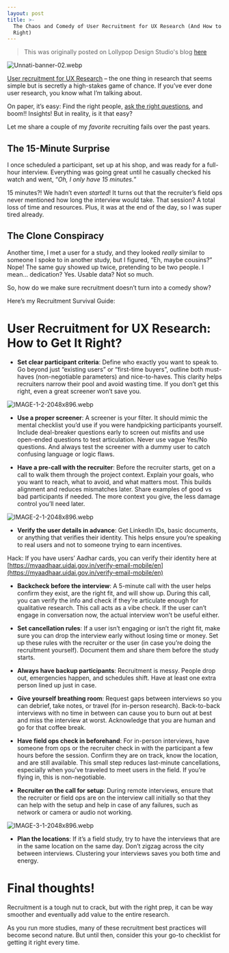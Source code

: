 ```yaml
---
layout: post
title: >-
  The Chaos and Comedy of User Recruitment for UX Research (And How to Do It
  Right)
---
```


> This was originally posted on Lollypop Design Studio's blog [here](https://lollypop.design/blog/2025/may/user-recruitment-for-ux-research-guide/)

![Unnati-banner-02.webp]({{site.baseurl}}/_posts/images/Unnati-banner-02.webp)

[User recruitment for UX Research](https://lollypop.design/blog/2025/may/user-recruitment-for-ux-research-guide/) – the one thing in research that seems simple but is secretly a high-stakes game of chance. If you’ve ever done user research, you know what I’m talking about.

On paper, it’s easy: Find the right people, [ask the right questions](https://lollypop.design/frequently-ask-questions/), and boom!! Insights! But in reality, is it that easy?

Let me share a couple of my _favorite_ recruiting fails over the past years.

## The 15-Minute Surprise

I once scheduled a participant, set up at his shop, and was ready for a full-hour interview. Everything was going great until he casually checked his watch and went, “_Oh, I only have 15 minutes._”

15 minutes?! We hadn’t even _started_! It turns out that the recruiter’s field ops never mentioned how long the interview would take. That session? A total loss of time and resources. Plus, it was at the end of the day, so I was super tired already.

## The Clone Conspiracy

Another time, I met a user for a study, and they looked _really_ similar to someone I spoke to in another study, but I figured, “Eh, maybe cousins?” Nope! The same guy showed up twice, pretending to be two people. I mean… dedication? Yes. Usable data? Not so much.

So, how do we make sure recruitment doesn’t turn into a comedy show?

Here’s my Recruitment Survival Guide:

# User Recruitment for UX Research: How to Get It Right?

+ **Set clear participant criteria**: Define who exactly you want to speak to. Go beyond just “existing users” or “first-time buyers”, outline both must-haves (non-negotiable parameters) and nice-to-haves. This clarity helps recruiters narrow their pool and avoid wasting time. If you don’t get this right, even a great screener won’t save you.

![IMAGE-1-2-2048x896.webp]({{site.baseurl}}/_posts/IMAGE-1-2-2048x896.webp)

+ **Use a proper screener**: A screener is your filter. It should mimic the mental checklist you’d use if you were handpicking participants yourself. Include deal-breaker questions early to screen out misfits and use open-ended questions to test articulation. Never use vague Yes/No questions. And always test the screener with a dummy user to catch confusing language or logic flaws.

+ **Have a pre-call with the recruiter**: Before the recruiter starts, get on a call to walk them through the project context. Explain your goals, who you want to reach, what to avoid, and what matters most. This builds alignment and reduces mismatches later. Share examples of good vs bad participants if needed. The more context you give, the less damage control you’ll need later.

![IMAGE-2-1-2048x896.webp]({{site.baseurl}}/_posts/IMAGE-2-1-2048x896.webp)

+ **Verify the user details in advance**: Get LinkedIn IDs, basic documents, or anything that verifies their identity. This helps ensure you’re speaking to real users and not to someone trying to earn incentives.

Hack: If you have users’ Aadhar cards, you can verify their identity here at [https://myaadhaar.uidai.gov.in/verify-email-mobile/en](https://myaadhaar.uidai.gov.in/verify-email-mobile/en)

+ **Backcheck before the interview**: A 5-minute call with the user helps confirm they exist, are the right fit, and will show up. During this call, you can verify the info and check if they’re articulate enough for qualitative research. This call acts as a vibe check. If the user can’t engage in conversation now, the actual interview won’t be useful either.

+ **Set cancellation rules**: If a user isn’t engaging or isn’t the right fit, make sure you can drop the interview early without losing time or money. Set up these rules with the recruiter or the user (in case you’re doing the recruitment yourself). Document them and share them before the study starts.

+ **Always have backup participants**: Recruitment is messy. People drop out, emergencies happen, and schedules shift. Have at least one extra person lined up just in case.

+ **Give yourself breathing room**: Request gaps between interviews so you can debrief, take notes, or travel (for in-person research). Back-to-back interviews with no time in between can cause you to burn out at best and miss the interview at worst. Acknowledge that you are human and go for that coffee break.

+ **Have field ops check in beforehand**: For in-person interviews, have someone from ops or the recruiter check in with the participant a few hours before the session. Confirm they are on track, know the location, and are still available. This small step reduces last-minute cancellations, especially when you’ve traveled to meet users in the field. If you’re flying in, this is non-negotiable.

+ **Recruiter on the call for setup**: During remote interviews, ensure that the recruiter or field ops are on the interview call initially so that they can help with the setup and help in case of any failures, such as network or camera or audio not working.

![IMAGE-3-1-2048x896.webp]({{site.baseurl}}/_posts/IMAGE-3-1-2048x896.webp)

+ **Plan the locations**: If it’s a field study, try to have the interviews that are in the same location on the same day. Don’t zigzag across the city between interviews. Clustering your interviews saves you both time and energy.

# Final thoughts!

Recruitment is a tough nut to crack, but with the right prep, it can be way smoother and eventually add value to the entire research.

As you run more studies, many of these recruitment best practices will become second nature. But until then, consider this your go-to checklist for getting it right every time.

